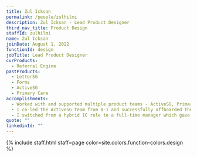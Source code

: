 ```yaml
---
title: Zul Icksan
permalink: /people/zulhilmi
description: Zul Icksan - Lead Product Designer
third_nav_title: Product Design
staffId: zulhilmi
name: Zul Icksan
joinDate: August 1, 2022
functionId: design
jobTitle: Lead Product Designer
curProducts:
  - Referral Engine
pastProducts:
  - LetterSG
  - Forms
  - ActiveSG
  - Primary Care
accomplishments:
  - Worked with and supported multiple product teams - ActiveSG, Primary Care, Referral Engine, Forms, Letters, eNotes (h4pg), and Recipes (h4pg).
  - I co-led the ActiveSG team from 0-1 and successfully offboarded the project (in a very good state) to another designer.
  - I switched from a hybrid IC role to a full-time manager which gave me bandwidth to focus on coaching and mentoring individuals across the org.
quote: ""
linkedinId: ""
---
```


{% include staff.html staff=page color=site.colors.function-colors.design %}
